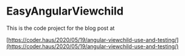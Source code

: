 # EasyAngularViewchild

This is the code project for the blog post at

[https://coder.haus/2020/05/19/angular-viewchild-use-and-testing/](https://coder.haus/2020/05/19/angular-viewchild-use-and-testing/)

